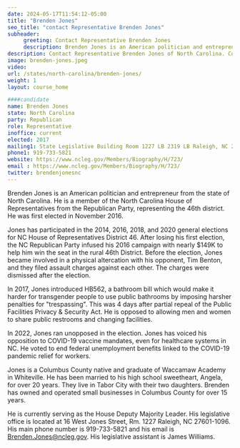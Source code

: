 ```yaml
---
date: 2024-05-17T11:54:12-05:00
title: "Brenden Jones"
seo_title: "contact Representative Brenden Jones"
subheader:
     greeting: Contact Representative Brenden Jones
     description: Brenden Jones is an American politician and entrepreneur from the state of North Carolina. He is a member of the North Carolina House of Representatives from the Republican Party, representing the 46th district. He was first elected in November 2016.
description: Contact Representative Brenden Jones of North Carolina. Contact information for Brenden Jones includes email address, phone number, and mailing address.
image: brenden-jones.jpeg
video:
url: /states/north-carolina/brenden-jones/
weight: 1
layout: course_home

####candidate
name: Brenden Jones
state: North Carolina
party: Republican
role: Representative
inoffice: current
elected: 2017
mailing1: State Legislative Building Room 1227 LB 2319 LB Raleigh, NC 27601-1096
phone1: 919-733-5821
website: https://www.ncleg.gov/Members/Biography/H/723/
email : https://www.ncleg.gov/Members/Biography/H/723/
twitter: brendenjonesnc
---
```

Brenden Jones is an American politician and entrepreneur from the state of North Carolina. He is a member of the North Carolina House of Representatives from the Republican Party, representing the 46th district. He was first elected in November 2016.

Jones has participated in the 2014, 2016, 2018, and 2020 general elections for NC House of Representatives District 46. After losing his first election, the NC Republican Party infused his 2016 campaign with nearly $149K to help him win the seat in the rural 46th District. Before the election, Jones became involved in a physical altercation with his opponent, Tim Benton, and they filed assault charges against each other. The charges were dismissed after the election.

In 2017, Jones introduced HB562, a bathroom bill which would make it harder for transgender people to use public bathrooms by imposing harsher penalties for "trespassing". This was 4 days after partial repeal of the Public Facilities Privacy & Security Act. He is opposed to allowing men and women to share public restrooms and changing facilities.

In 2022, Jones ran unopposed in the election. Jones has voiced his opposition to COVID-19 vaccine mandates, even for healthcare systems in NC. He voted to end federal unemployment benefits linked to the COVID-19 pandemic relief for workers.

Jones is a Columbus County native and graduate of Waccamaw Academy in Whiteville. He has been married to his high school sweetheart, Angela, for over 20 years. They live in Tabor City with their two daughters. Brenden has owned and operated small businesses in Columbus County for over 15 years.

He is currently serving as the House Deputy Majority Leader. His legislative office is located at 16 West Jones Street, Rm. 1227 Raleigh, NC 27601-1096. His main phone number is 919-733-5821 and his email is Brenden.Jones@ncleg.gov. His legislative assistant is James Williams.

